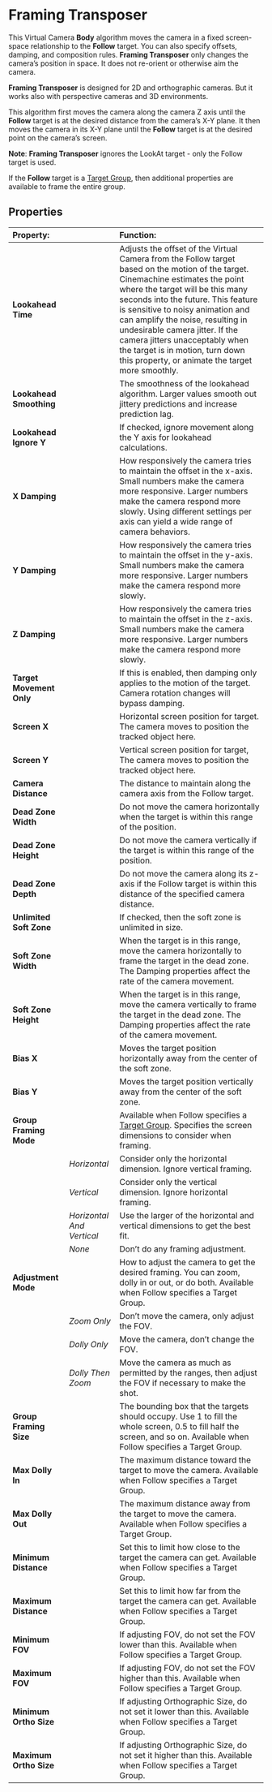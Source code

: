 # Framing Transposer

This Virtual Camera __Body__ algorithm moves the camera in a fixed screen-space relationship to the __Follow__ target. You can also specify offsets, damping, and composition rules. __Framing Transposer__ only changes the camera’s position in space. It does not re-orient or otherwise aim the camera.

__Framing Transposer__ is designed for 2D and orthographic cameras. But it works also with perspective cameras and 3D environments.

This algorithm first moves the camera along the camera Z axis until the __Follow__ target is at the desired distance from the camera’s X-Y plane. It then moves the camera in its X-Y plane until the __Follow__ target is at the desired point on the camera’s screen.

**Note**: __Framing Transposer__ ignores the LookAt target - only the Follow target is used.

If the __Follow__ target is a [Target Group](CinemachineTargetGroup.html), then additional properties are available to frame the entire group.

## Properties

| **Property:** || **Function:** |
|:---|:---|:---|
| __Lookahead Time__ || Adjusts the offset of the Virtual Camera from the Follow target based on the motion of the target. Cinemachine estimates the point where the target will be this many seconds into the future. This feature is sensitive to noisy animation and can amplify the noise, resulting in undesirable camera jitter. If the camera jitters unacceptably when the target is in motion, turn down this property, or animate the target more smoothly. |
| __Lookahead Smoothing__ || The smoothness of the lookahead algorithm. Larger values smooth out jittery predictions and increase prediction lag. |
| __Lookahead Ignore Y__ || If checked, ignore movement along the Y axis for lookahead calculations. |
| __X Damping__ || How responsively the camera tries to maintain the offset in the x-axis. Small numbers make the camera more responsive. Larger numbers make the camera respond more slowly.  Using different settings per axis can yield a wide range of camera behaviors. |
| __Y Damping__ || How responsively the camera tries to maintain the offset in the y-axis. Small numbers make the camera more responsive. Larger numbers make the camera respond more slowly.   |
| __Z Damping__ || How responsively the camera tries to maintain the offset in the z-axis. Small numbers make the camera more responsive. Larger numbers make the camera respond more slowly.   |
| __Target Movement Only__ || If this is enabled, then damping only applies to the motion of the target.  Camera rotation changes will bypass damping. |
| __Screen X__ || Horizontal screen position for target. The camera moves to position the tracked object here. |
| __Screen Y__ || Vertical screen position for target, The camera moves to position the tracked object here. |
| __Camera Distance__ || The distance to maintain along the camera axis from the Follow target. |
| __Dead Zone Width__ || Do not move the camera horizontally when the target is within this range of the position. |
| __Dead Zone Height__ || Do not move the camera vertically if the target is within this range of the position. |
| __Dead Zone Depth__ || Do not move the camera along its z-axis if the Follow target is within this distance of the specified camera distance. |
| __Unlimited Soft Zone__ || If checked, then the soft zone is unlimited in size. |
| __Soft Zone Width__ || When the target is in this range, move the camera horizontally to frame the target in the dead zone. The Damping properties affect the rate of the camera movement.  |
| __Soft Zone Height__ || When the target is in this range, move the camera vertically to frame the target in the dead zone. The Damping properties affect the rate of the camera movement.  |
| __Bias X__ || Moves the target position horizontally away from the center of the soft zone. |
| __Bias Y__ || Moves the target position vertically away from the center of the soft zone. |
| __Group Framing Mode__ || Available when Follow specifies a [Target Group](CinemachineTargetGroup.html). Specifies the screen dimensions to consider when framing.  |
| | _Horizontal_ | Consider only the horizontal dimension. Ignore vertical framing. |
| | _Vertical_ | Consider only the vertical dimension. Ignore horizontal framing. |
| | _Horizontal And Vertical_ | Use the larger of the horizontal and vertical dimensions to get the best fit. |
| | _None_ | Don’t do any framing adjustment. |
| __Adjustment Mode__ || How to adjust the camera to get the desired framing. You can zoom, dolly in or out, or do both. Available when Follow specifies a Target Group.  |
| | _Zoom Only_ | Don’t move the camera, only adjust the FOV. |
| | _Dolly Only_ | Move the camera, don’t change the FOV. |
| | _Dolly Then Zoom_ | Move the camera as much as permitted by the ranges, then adjust the FOV if necessary to make the shot. |
| __Group Framing Size__ || The bounding box that the targets should occupy. Use 1 to fill the whole screen, 0.5 to fill half the screen, and so on. Available when Follow specifies a Target Group.  |
| __Max Dolly In__ || The maximum distance toward the target to move the camera. Available when Follow specifies a Target Group.  |
| __Max Dolly Out__ || The maximum distance away from the target to move the camera. Available when Follow specifies a Target Group.  |
| __Minimum Distance__ || Set this to limit how close to the target the camera can get. Available when Follow specifies a Target Group.  |
| __Maximum Distance__ || Set this to limit how far from the target the camera can get. Available when Follow specifies a Target Group.  |
| __Minimum FOV__ || If adjusting FOV, do not set the FOV lower than this. Available when Follow specifies a Target Group.  |
| __Maximum FOV__ || If adjusting FOV, do not set the FOV higher than this. Available when Follow specifies a Target Group.  |
| __Minimum Ortho Size__ || If adjusting Orthographic Size, do not set it lower than this. Available when Follow specifies a Target Group.  |
| __Maximum Ortho Size__ || If adjusting Orthographic Size, do not set it higher than this. Available when Follow specifies a Target Group. |



